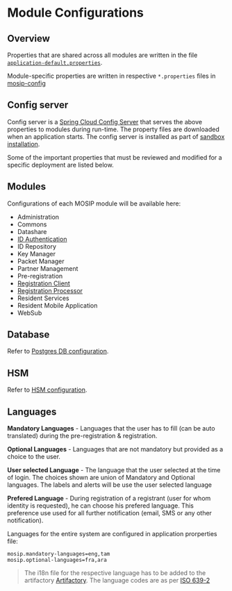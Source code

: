 # Module Configurations

## Overview

Properties that are shared across all modules are written in the file [`application-default.properties`](https://github.com/mosip/mosip-config/blob/release-1.2.0/application-default.properties).

Module-specific properties are written in respective `*.properties` files in [mosip-config](https://github.com/mosip/mosip-config/blob/release-1.2.0)

## Config server

Config server is a [Spring Cloud Config Server](https://cloud.spring.io/spring-cloud-config/multi/multi__spring_cloud_config_server.html) that serves the above properties to modules during run-time. The property files are downloaded when an application starts. The config server is installed as part of [sandbox installation](../../broken-reference/).

Some of the important properties that must be reviewed and modified for a specific deployment are listed below.

## Modules

Configurations of each MOSIP module will be available here:

* Administration
* Commons
* Datashare
* [ID Authentication](../identity-verification/id-authentication-services/#configuration)
* ID Repository
* Key Manager
* Packet Manager
* Partner Management
* Pre-registration
* [Registration Client](../identity-issuance/registration-client/#configurations)
* [Registration Processor](../identity-issuance/registration-processor/#configurations)
* Resident Services
* Resident Mobile Application
* WebSub

## Database

Refer to [Postgres DB configuration](../supporting-components/persistence/postgres-db.md#configuration-parameters).

## HSM

Refer to [HSM configuration](keymanager/hsm.md#configuration).

## Languages

**Mandatory Languages** - Languages that the user has to fill (can be auto translated) during the pre-registration & registration.

**Optional Languages** - Languages that are not mandatory but provided as a choice to the user.

**User selected Language** - The language that the user selected at the time of login. The choices shown are union of Mandatory and Optional languages. The labels and alerts will be use the user selected language

**Prefered Language** - During registration of a registrant (user for whom identity is requested), he can choose his prefered language. This preference use used for all further notification (email, SMS or any other notification).

Languages for the entire system are configured in application prorperties file:

```
mosip.mandatory-languages=eng,tam
mosip.optional-languages=fra,ara
```

> The i18n file for the respective language has to be added to the artifactory [Artifactory](https://github.com/mosip/artifactory-ref-impl). The language codes are as per [ISO 639-2](https://www.loc.gov/standards/iso639-2/php/code_list.php)
